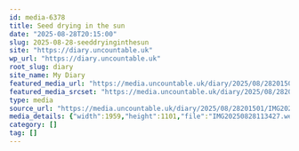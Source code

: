 ```yaml
---
id: media-6378
title: Seed drying in the sun
date: "2025-08-28T20:15:00"
slug: 2025-08-28-seeddryinginthesun
site: "https://diary.uncountable.uk"
wp_url: "https://diary.uncountable.uk"
root_slug: diary
site_name: My Diary
featured_media_url: "https://media.uncountable.uk/diary/2025/08/28201501/IMG20250828113427.webp"
featured_media_srcset: "https://media.uncountable.uk/diary/2025/08/28201501/IMG20250828113427-300x169.webp 300w, https://media.uncountable.uk/diary/2025/08/28201501/IMG20250828113427-1024x576.webp 1024w, https://media.uncountable.uk/diary/2025/08/28201501/IMG20250828113427-150x150.webp 150w, https://media.uncountable.uk/diary/2025/08/28201501/IMG20250828113427-640x360.webp 640w, https://media.uncountable.uk/diary/2025/08/28201501/IMG20250828113427.webp 1959w"
type: media
source_url: "https://media.uncountable.uk/diary/2025/08/28201501/IMG20250828113427.webp"
media_details: {"width":1959,"height":1101,"file":"IMG20250828113427.webp","filesize":196224,"sizes":{"medium":{"file":"IMG20250828113427-300x169.webp","width":300,"height":169,"filesize":23770,"mime_type":"image/webp","source_url":"https://media.uncountable.uk/diary/2025/08/28201501/IMG20250828113427-300x169.webp"},"large":{"file":"IMG20250828113427-1024x576.webp","width":1024,"height":576,"filesize":174532,"mime_type":"image/webp","source_url":"https://media.uncountable.uk/diary/2025/08/28201501/IMG20250828113427-1024x576.webp"},"thumbnail":{"file":"IMG20250828113427-150x150.webp","width":150,"height":150,"filesize":13510,"mime_type":"image/webp","source_url":"https://media.uncountable.uk/diary/2025/08/28201501/IMG20250828113427-150x150.webp"},"mobwidth":{"file":"IMG20250828113427-640x360.webp","width":640,"height":360,"filesize":82264,"mime_type":"image/webp","source_url":"https://media.uncountable.uk/diary/2025/08/28201501/IMG20250828113427-640x360.webp"},"full":{"file":"IMG20250828113427.webp","width":1959,"height":1101,"mime_type":"image/webp","source_url":"https://media.uncountable.uk/diary/2025/08/28201501/IMG20250828113427.webp"}},"image_meta":{"aperture":"0","credit":"","camera":"","caption":"","created_timestamp":"0","copyright":"","focal_length":"0","iso":"0","shutter_speed":"0","title":"","orientation":"0","keywords":[]}}
category: []
tag: []
---
```


